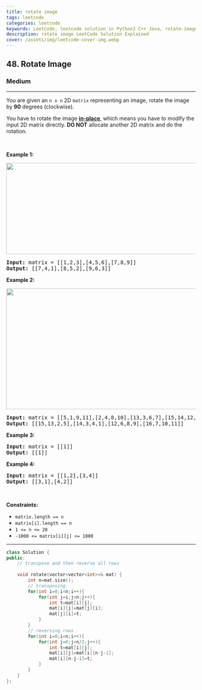 ```yaml
---
title: rotate image
tags: leetcode
categories: leetcode
keywords: LeetCode, leetcode solution in Python3 C++ Java, rotate-image solution
description: rotate image LeetCode Solution Explained
cover: /assets/img/leetcode-cover-img.webp
---
```





<h2>48. Rotate Image</h2><h3>Medium</h3><hr><div><p>You are given an <code>n x n</code> 2D <code>matrix</code> representing an image, rotate the image by <strong>90</strong> degrees (clockwise).</p>

<p>You have to rotate the image <a href="https://en.wikipedia.org/wiki/In-place_algorithm" target="_blank"><strong>in-place</strong></a>, which means you have to modify the input 2D matrix directly. <strong>DO NOT</strong> allocate another 2D matrix and do the rotation.</p>

<p>&nbsp;</p>
<p><strong>Example 1:</strong></p>
<img alt="" src="https://assets.leetcode.com/uploads/2020/08/28/mat1.jpg" style="width: 642px; height: 242px;">
<pre><strong>Input:</strong> matrix = [[1,2,3],[4,5,6],[7,8,9]]
<strong>Output:</strong> [[7,4,1],[8,5,2],[9,6,3]]
</pre>

<p><strong>Example 2:</strong></p>
<img alt="" src="https://assets.leetcode.com/uploads/2020/08/28/mat2.jpg" style="width: 800px; height: 321px;">
<pre><strong>Input:</strong> matrix = [[5,1,9,11],[2,4,8,10],[13,3,6,7],[15,14,12,16]]
<strong>Output:</strong> [[15,13,2,5],[14,3,4,1],[12,6,8,9],[16,7,10,11]]
</pre>

<p><strong>Example 3:</strong></p>

<pre><strong>Input:</strong> matrix = [[1]]
<strong>Output:</strong> [[1]]
</pre>

<p><strong>Example 4:</strong></p>

<pre><strong>Input:</strong> matrix = [[1,2],[3,4]]
<strong>Output:</strong> [[3,1],[4,2]]
</pre>

<p>&nbsp;</p>
<p><strong>Constraints:</strong></p>

<ul>
	<li><code>matrix.length == n</code></li>
	<li><code>matrix[i].length == n</code></li>
	<li><code>1 &lt;= n &lt;= 20</code></li>
	<li><code>-1000 &lt;= matrix[i][j] &lt;= 1000</code></li>
</ul>
</div>

---




```cpp
class Solution {
public:
    // transpose and then reverse all rows
    
    void rotate(vector<vector<int>>& mat) {
        int n=mat.size();
        // transposing 
        for(int i=0;i<n;i++){
            for(int j=i;j<n;j++){
                int t=mat[i][j];
                mat[i][j]=mat[j][i];
                mat[j][i]=t;
            }
        }
        // reversing rows
        for(int i=0;i<n;i++){
            for(int j=0;j<n/2;j++){
                int t=mat[i][j];
                mat[i][j]=mat[i][n-j-1];
                mat[i][n-j-1]=t;
            }
        }
    }
};
```
